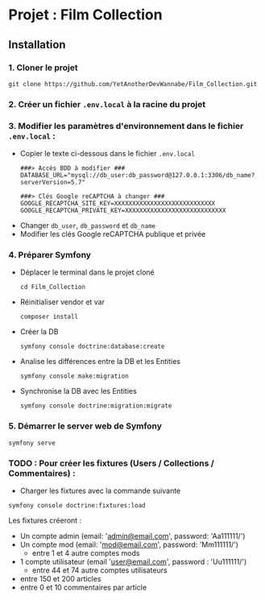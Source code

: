 # Projet : Film Collection

## Installation

### 1. Cloner le projet

```
git clone https://github.com/YetAnotherDevWannabe/Film_Collection.git
```

### 2. Créer un fichier ```.env.local``` à la racine du projet

### 3. Modifier les paramètres d'environnement dans le fichier ```.env.local``` :

- Copier le texte ci-dessous dans le fichier ```.env.local```
	```
	###> Accès BDD à modifier ###
	DATABASE_URL="mysql://db_user:db_password@127.0.0.1:3306/db_name?serverVersion=5.7"
	
	###> Clés Google reCAPTCHA à changer ###
	GOOGLE_RECAPTCHA_SITE_KEY=XXXXXXXXXXXXXXXXXXXXXXXXXXXX
	GOOGLE_RECAPTCHA_PRIVATE_KEY=XXXXXXXXXXXXXXXXXXXXXXXXXXXX
	```
- Changer ```db_user```, ```db_password``` et ```db_name```
- Modifier les clés Google reCAPTCHA publique et privée

### 4. Préparer Symfony

- Déplacer le terminal dans le projet cloné
	```
	cd Film_Collection
	```

- Réinitialiser vendor et var
  ```
  composer install
  ```

- Créer la DB
  ```
  symfony console doctrine:database:create
  ```

- Analise les différences entre la DB et les Entities
  ```
  symfony console make:migration
  ```

- Synchronise la DB avec les Entities
  ```
  symfony console doctrine:migration:migrate
  ```


### 5. Démarrer le server web de Symfony

```
symfony serve
```


### TODO : Pour créer les fixtures (Users / Collections / Commentaires) :

- Charger les fixtures avec la commande suivante

```
symfony console doctrine:fixtures:load
```

Les fixtures créeront :

* Un compte admin  (email: 'admin@email.com', password: 'Aa111111/')
* Un compte mod  (email: 'mod@email.com', password: 'Mm111111/')
	* entre 1 et 4 autre comptes mods
* 1 compte utilisateur (email 'user@email.com', password : 'Uu111111/')
	* entre 44 et 74 autre comptes utilisateurs
* entre 150 et 200 articles
* entre 0 et 10 commentaires par article